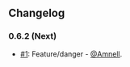 ## Changelog

### 0.6.2 (Next)

* [#1](https://github.com/Amnell/Dangertest/pull/1): Feature/danger - [@Amnell](https://github.com/Amnell).
